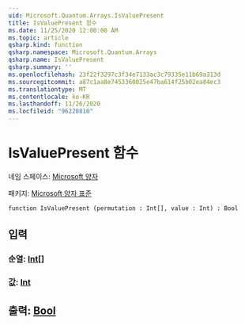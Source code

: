 ```yaml
---
uid: Microsoft.Quantum.Arrays.IsValuePresent
title: IsValuePresent 함수
ms.date: 11/25/2020 12:00:00 AM
ms.topic: article
qsharp.kind: function
qsharp.namespace: Microsoft.Quantum.Arrays
qsharp.name: IsValuePresent
qsharp.summary: ''
ms.openlocfilehash: 23f22f3297c3f34e7133ac3c79335e11b69a313d
ms.sourcegitcommit: a87c1aa8e7453360025e47ba614f25b02ea84ec3
ms.translationtype: MT
ms.contentlocale: ko-KR
ms.lasthandoff: 11/26/2020
ms.locfileid: "96220810"
---
```

# <a name="isvaluepresent-function"></a>IsValuePresent 함수

네임 스페이스: [Microsoft 양자](xref:Microsoft.Quantum.Arrays)

패키지: [Microsoft 양자 표준](https://nuget.org/packages/Microsoft.Quantum.Standard)




```qsharp
function IsValuePresent (permutation : Int[], value : Int) : Bool
```


## <a name="input"></a>입력

### <a name="permutation--int"></a>순열: [Int](xref:microsoft.quantum.lang-ref.int)[]




### <a name="value--int"></a>값: [Int](xref:microsoft.quantum.lang-ref.int)





## <a name="output--bool"></a>출력: [Bool](xref:microsoft.quantum.lang-ref.bool)

